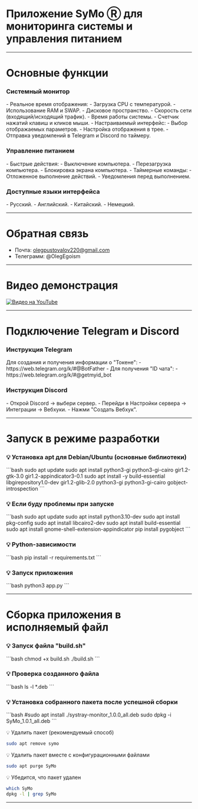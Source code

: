 <h1>Приложение SyMo Ⓡ для мониторинга системы и управления питанием</h1>

---------------------------------------------------------------------------------
<h1>Основные функции</h1> 

<h3>Системный монитор</h3>
- Реальное время отображения:
  - Загрузка CPU с температурой.
  - Использование RAM и SWAP.
  - Дисковое пространство.
  - Скорость сети (входящий/исходящий трафик).
  - Время работы системы.
  - Счетчик нажатий клавиш и кликов мыши.
- Настраиваемый интерфейс:
  - Выбор отображаемых параметров.
  - Настройка отображения в трее.
  - Отправка уведомлений в Telegram и Discord по таймеру.

<h3>Управление питанием</h3>
- Быстрые действия:
  - Выключение компьютера.
  - Перезагрузка компьютера.
  - Блокировка экрана компьютера.
- Таймерные команды:
  - Отложенное выполнение действий.
  - Уведомления перед выполнением.

<h3>Доступные языки интерфейса</h3>
- Русский.
- Английский.
- Китайский.
- Немецкий.

---------------------------------------------------------------------------------
<h1>Обратная связь</h1> 

- Почта: olegpustovalov220@gmail.com 
- Телеграмм: @OlegEgoism

---------------------------------------------------------------------------------
<h1>Видео демонстрация</h1>

[![Видео на YouTube](https://img.youtube.com/vi/eNh-yalHPO0/0.jpg)](https://www.youtube.com/watch?v=eNh-yalHPO0)

---------------------------------------------------------------------------------
<h1>Подключение Telegram и Discord</h1>

<h3>Инструкция Telegram</h3>
Для создания и получения информации о "Токене": 
- https://web.telegram.org/k/#@BotFather
- 
Для получения "ID чата":
- https://web.telegram.org/k/#@getmyid_bot

<h3>Инструкция Discord</h3>
- Открой Discord → выбери сервер.
- Перейди в Настройки сервера → Интеграции → Вебхуки.
- Нажми "Создать Вебхук".

---------------------------------------------------------------------------------
<h1>Запуск в режиме разработки</h1>

<h3>💡 Установка apt для Debian/Ubuntu (основные библиотеки)</h3>
```bash
sudo apt update
sudo apt install python3-gi python3-gi-cairo gir1.2-gtk-3.0 gir1.2-appindicator3-0.1
sudo apt install -y build-essential libgirepository1.0-dev gir1.2-glib-2.0 python3-gi python3-gi-cairo gobject-introspection
```

<h3>💡 Если буду проблемы при запуске</h3>
```bash
sudo apt update
sudo apt install python3.10-dev
sudo apt install pkg-config
sudo apt install libcairo2-dev
sudo apt install build-essential
sudo apt install gnome-shell-extension-appindicator
pip install pygobject
```

<h3>💡 Python-зависимости</h3>
```bash
pip install -r requirements.txt
```

<h3>💡 Запуск приложения</h3>
```bash
python3 app.py
```

---------------------------------------------------------------------------------
<h1>Сборка приложения в исполняемый файл</h1>

<h3>💡 Запуск файла "build.sh"</h3>
```bash
chmod +x build.sh
./build.sh
```

<h3>💡 Проверка созданного файла</h3>
```bash
ls -l *.deb
```








<h3>💡 Установка собранного пакета после успешной сборки</h3>
```bash
#sudo apt install ./systray-monitor_1.0.0_all.deb
sudo dpkg -i SyMo_1.0.1_all.deb
```

💡 Удалить пакет (рекомендуемый способ)
```bash
sudo apt remove symo
```

💡 Удалить пакет вместе с конфигурационными файлами
```bash
sudo apt purge SyMo
```

💡 Убедится, что пакет удален 
```bash
which SyMo
dpkg -l | grep SyMo
```
---------------------------------------------------------------------------------

